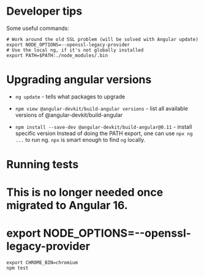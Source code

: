 # Developer tips

Some useful commands:

```
# Work around the old SSL problem (will be solved with Angular update)
export NODE_OPTIONS=--openssl-legacy-provider
# Use the local ng, if it's not globally installed
export PATH=$PATH:./node_modules/.bin
```

# Upgrading angular versions

- `ng update` - tells what packages to upgrade

- `npm view @angular-devkit/build-angular versions` - list all available versions of @angular-devkit/build-angular

- `npm install --save-dev @angular-devkit/build-angular@0.11` - install specific version
Instead of doing the PATH export, one can use `npx ng ...` to run ng. `npx` is
smart enough to find `ng` locally.


# Running tests

# This is no longer needed once migrated to Angular 16.
# export NODE_OPTIONS=--openssl-legacy-provider

```
export CHROME_BIN=chromium
npm test
```
